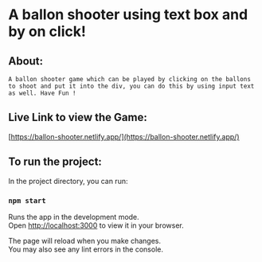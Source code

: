 # A ballon shooter using text box and by on click!

## About:
`A ballon shooter game which can be played by clicking on the ballons to shoot and put it into the div, you can do this by using input text as well. Have Fun !`

## Live Link to view the Game:
[https://ballon-shooter.netlify.app/](https://ballon-shooter.netlify.app/)

## To run the project:
In the project directory, you can run:

### `npm start`

Runs the app in the development mode.\
Open [http://localhost:3000](http://localhost:3000) to view it in your browser.

The page will reload when you make changes.\
You may also see any lint errors in the console.

